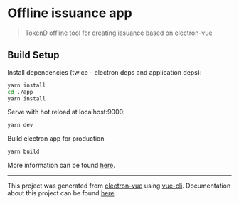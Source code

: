 # Offline issuance app

> TokenD offline tool for creating issuance based on electron-vue

## Build Setup


Install dependencies (twice - electron deps and application deps):

```bash
yarn install
cd ./app
yarn install
```

Serve with hot reload at localhost:9000:

```bash
yarn dev
```

Build electron app for production
```bash
yarn build
```

More information can be found [here](https://simulatedgreg.gitbooks.io/electron-vue/en/npm_scripts.html).

---

This project was generated from [electron-vue](https://github.com/SimulatedGREG/electron-vue) using [vue-cli](https://github.com/vuejs/vue-cli). Documentation about this project can be found [here](https://simulatedgreg.gitbooks.io/electron-vue/content/index.html).
